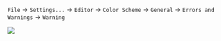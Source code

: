 `File` -> `Settings...` -> `Editor` -> `Color Scheme` -> `General` -> `Errors and Warnings` -> `Warning`

![](images/pycharm-editor-warning-color.png)